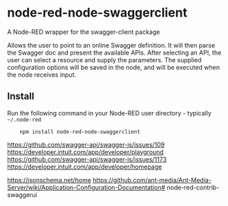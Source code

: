 node-red-node-swaggerclient
=====================

A Node-RED wrapper for the swagger-client package

Allows the user to point to an online Swagger definition. It will then parse the Swagger doc and present the available APIs. After selecting an API, the user can select a resource and supply the parameters. The supplied configuration options will be saved in the node, and will be executed when the node receives input.

Install
-------

Run the following command in your Node-RED user directory - typically `~/.node-red`

        npm install node-red-node-swaggerclient



https://github.com/swagger-api/swagger-js/issues/109
https://developer.intuit.com/app/developer/playground
https://github.com/swagger-api/swagger-js/issues/1173
https://developer.intuit.com/app/developer/homepage


https://jsonschema.net/home
https://github.com/ant-media/Ant-Media-Server/wiki/Application-Configuration-Documentation# node-red-contrib-swaggerui
